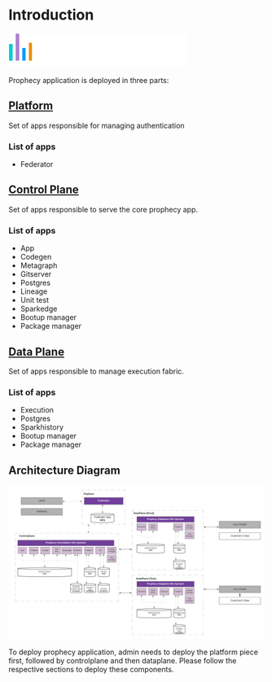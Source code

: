 # Introduction

![logo](logo.png)

Prophecy application is deployed in three parts:
## [Platform](platform.md)
Set of apps responsible for managing authentication
### List of apps
* Federator

## [Control Plane](controlplane.md) 
Set of apps responsible to serve the core prophecy app. 
### List of apps
* App
* Codegen
* Metagraph
* Gitserver
* Postgres
* Lineage
* Unit test
* Sparkedge
* Bootup manager
* Package manager

## [Data Plane](https://github.com/SimpleDataLabsInc/prophecy/blob/visa_setup/docs/content/en/arch/deploy/visa-github/dataplane.md) 
Set of apps responsible to manage execution fabric.
### List of apps
* Execution
* Postgres
* Sparkhistory
* Bootup manager
* Package manager

## Architecture Diagram

 ![Architecture](Deploymentvisa.png)
 
To deploy prophecy application, admin needs to deploy the platform piece first, followed by controlplane and then dataplane. Please follow the respective sections to deploy these components.



